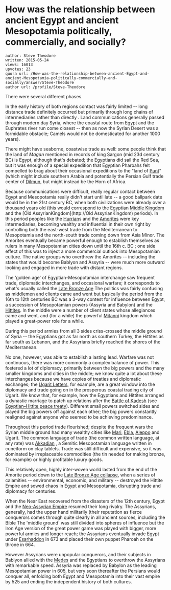 # How was the relationship between ancient Egypt and ancient Mesopotamia politically, commercially, and socially?

	author: Steve Theodore
	written: 2015-05-24
	views: 16013
	upvotes: 23
	quora url: /How-was-the-relationship-between-ancient-Egypt-and-ancient-Mesopotamia-politically-commercially-and-socially/answer/Steve-Theodore
	author url: /profile/Steve-Theodore


There were several different phases. 

In the early history of both regions contact was fairly limited -- long distance trade definitely occurred but primarily through long chains of intermediaries rather than directly . Land communications generally passed through modern day Syria, where the coastal route from Egypt and the Euphrates river run come closest -- then as now the Syrian Desert was a formidable obstacle; Camels would not be domesticated for another 1000 years). 

There might have seaborne, coastwise trade as well: some people think that the land of _Magan_  mentioned in records of king Sargon (mid 23d century BC) is Egypt, although that's debated; the Egyptians did sail the Red Sea, but it was enough of a special expedition that Egyptian Pharoahs felt compelled to brag about their occasional expeditions to the "land of [Punt](http://en.wikipedia.org/wiki/Dilmun)" (which might include southern Arabia and potentially the Persian Gulf trade center of [Dilmun](http://en.wikipedia.org/wiki/Dilmun), but might instead be the Horn of Africa. 

Because communications were difficult, really regular contact between Egypt and Mesopotamia really didn't start until late -- a good ballpark date would be in the 21st century BC, when both civilizations were already over a thousand years old (this would correspond to the Egyptian [Middle Kingdom ](http://en.wikipedia.org/wiki/Middle_Kingdom_of_Egypt) and the [Old AssyrianKingdom](http://Old AssyrianKingdom) periods). In this period peoples like the [Hurrian](http://Hurrian)s and the [Amorites](http://en.wikipedia.org/wiki/Amoriteswere) were key intermediaries, becoming wealthy and influential in their own right by controlling both the east-west trade from the Mediterranean to Mesopotamia and the north-south trade coming down from Asia Minor. The Amorites eventually became powerful enough to establish themselves as rulers in many Mesopotamian cities down until the 16th c. BC ; one side effect of this was to inject a more commercial outlook into Mesopotamian culture. The native groups who overthrew the Amorites -- including the states that would become Bablyon and Assyria -- were much more outward looking and engaged in more trade with distant regions.

The 'golden age' of Egyptian-Mesopotamian interchange saw frequent trade, diplomatic interchanges, and occasional warfare; it corresponds to what's usually called the [Late Bronze Age](http://en.wikipedia.org/wiki/Bronze_Age#Age_sub-divisions) The politics was fairly confusing as middlemen and clients came and went but basically the period from the 16th to 12th centuries BC was a 3-way contest for influence between Egypt, a succession of Mesopotamian powers (Assyria and Babylon) and the [Hittites](http://en.wikipedia.org/wiki/Hittites). In the middle were a number of client states whose allegiances came and went. and (for a while) the powerful [Mitanni](http://en.wikipedia.org/wiki/Mitanni) kingdom which played a great-power role for a while. 

During this period armies from all 3 sides criss-crossed the middle ground of Syria -- the Egyptians got as far north as southern Turkey, the Hittites as far south as Lebanon, and the Assyrians briefly reached the shores of the Mediterranean. 

No one, however, was able to establish a lasting lead. Warfare was not continuous, there was more commonly a complex balance of power. This fostered a lot of diplomacy, primarily between the big powers and the many smaller kingdoms and cities in the middle; we know quite a lot about these interchanges because we have copies of treaties and diplomatic exchanges; the [Ugarit Letters](https://books.google.com/books?id=NrGBAgAAQBAJ&pg=PA215&lpg=PA215&dq=ugarit+letters&source=bl&ots=TIvy-iVkBZ&sig=YLEtZuxp1SXnXBRsJgJLRY7SMVE&hl=en&sa=X&ei=WB9iVdeDFMOtogTWuYGADw&ved=0CDoQ6AEwBjgK#v=onepage&q=ugarit%20letters&f=false), for example, are a great window into the diplomacy and trade going on in the prosperous coastal trading city of Ugarit. We know that, for example, how the Egyptians and Hittites arranged a dynastic marriage to patch up relations after the [Battle of Kadesh](http://en.wikipedia.org/wiki/Battle_of_Kadesh) (see [Egyptian–Hittite peace treaty](http://en.wikipedia.org/wiki/Egyptian%E2%80%93Hittite_peace_treaty)). Different small powers switched sides and played the big powers off against each other; the big powers constantly realigned against anyone who seemed to be achieving predominance. 

Throughout this period trade flourished; despite the frequent wars the Syrian middle ground had many wealthy cities like [Mari](http://en.wikipedia.org/wiki/Mari,_Syria), [Ebla](http://en.wikipedia.org/wiki/Ebla), [Aleppo](http://en.wikipedia.org/wiki/Aleppo#Pre-history_and_pre-classical_era) and Ugarit. The common language of trade (the common written language, at any rate) was [Akkadian](http://en.wikipedia.org/wiki/Akkadian_languagea) , a Semitic Mesopotamian language written in cuneiform on clay tablets. Trade was still difficult and expensive, so it was dominated by irreplaceable commodities (the tin needed for making bronze, for example) or highly profitable luxury goods. 

This relatively open, highly inter-woven world lasted from the end of the Amorite period down to the [Late Bronze Age collapse](http://en.wikipedia.org/wiki/Late_Bronze_Age_collapse), when a series of calamities -- environmental, economic, and military -- destroyed the Hittite Empire and sowed chaos in Egypt and Mesopotamia, disrupting trade and diplomacy for centuries.

When the Near East recovered from the disasters of the 12th century, Egypt and the [Neo-Assyrian Empire](http://en.wikipedia.org/wiki/Neo-Assyrian_Empire) resumed their long rivalry. The Assyrians, generally, had the upper hand militarily (their reputation as fierce conquerors comes through quite clearly in all ancient sources, including the Bible The 'middle ground' was still divided into spheres of influence but the Iron Age version of the great power game was played with bigger, more powerful armies and longer reach; the Assyrians eventually invade Egypt under [Esarhaddon](http://en.wikipedia.org/wiki/Esarhaddon) in 673 and placed their own puppet Pharoah on the throne in 664. 

However Assyrians were unpopular conquerors, and their subjects in Bablyon allied with the [Medes](http://en.wikipedia.org/wiki/Medes) and the Egyptians to overthrow the Assyrians with remarkable speed. Assyria was replaced by Babylon as the leading Mesopotamian power in 605, but very soon thereafter the Persians would conquer all, enfolding both Egypt and Mesopotamia into their vast empire by 525 and ending the independent history of both cultures.

